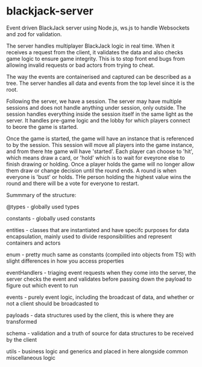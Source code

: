 # blackjack-server
Event driven BlackJack server using Node.js, ws.js to handle Websockets and zod for validation.

The server handles multiplayer BlackJack logic in real time. When it receives a request from the client, it validates the data and also checks game logic to ensure game integrity. This is to stop front end bugs from allowing invalid requests or bad actors from trying to cheat. 

The way the events are containerised and captured can be described as a tree. The server handles all data and events from the top level since it is the root. 

Following the server, we have a session. The server may have multiple sessions and does not handle anything under session, only outside. The session handles everything inside the session itself in the same light as the server. It handles pre-game logic and the lobby for which players connect to beore the game is started. 

Once the game is started, the game will have an instance that is referenced to by the session. This session will move all players into the game instance, and from there hte game will have 'started'. Each player can choose to 'hit', which means draw a card, or 'hold' which is to wait for eveyrone else to finish drawing or holding. Once a player holds the game will no longer allow them draw or change decision until the round ends. A round is when everyone is 'bust' or holds. THe person holding the highest value wins the round and there will be a vote for everyone to restart.

Summmary of the structure:

@types - globally used types

constants - globally used constants

entities - classes that are instantiated and have specifc purposes for data encapsulation, mainly used to divide responsibilities and represent containers and actors

enum - pretty much same as constants (compiled into objects from TS) with slight differences in how you access properties

eventHandlers - triaging event requests when they come into the server, the server checks the event and validates before passing down the payload to figure out which event to run

events - purely event logic, including the broadcast of data, and whether or not a client should be broadcasted to

payloads - data structures used by the client, this is where they are transformed

schema - validation and a truth of source for data structures to be received by the client

utils - business logic and generics and placed in here alongside common miscellaneous logic
